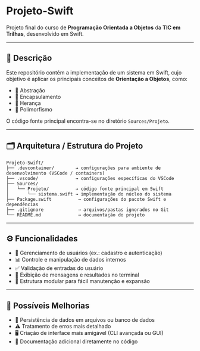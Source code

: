 # Projeto-Swift

Projeto final do curso de **Programação Orientada a Objetos** da **TIC em Trilhas**, desenvolvido em Swift.  

---

## 📖 Descrição

Este repositório contém a implementação de um sistema em Swift, cujo objetivo é aplicar os principais conceitos de **Orientação a Objetos**, como:  

- 🔹 Abstração  
- 🔹 Encapsulamento  
- 🔹 Herança  
- 🔹 Polimorfismo  

O código fonte principal encontra-se no diretório `Sources/Projeto`.

---

## 🗂️ Arquitetura / Estrutura do Projeto

```
Projeto-Swift/
├── .devcontainer/        → configurações para ambiente de desenvolvimento (VSCode / containers)  
├── .vscode/              → configurações específicas do VSCode  
├── Sources/
│   └── Projeto/          → código fonte principal em Swift  
│       └── sistema.swift → implementação do núcleo do sistema  
├── Package.swift          → configurações do pacote Swift e dependências  
├── .gitignore             → arquivos/pastas ignorados no Git  
└── README.md              → documentação do projeto  
```

---

## ⚙️ Funcionalidades

- 👤 Gerenciamento de usuários (ex.: cadastro e autenticação)  
- 📊 Controle e manipulação de dados internos  
- ✅ Validação de entradas do usuário  
- 💬 Exibição de mensagens e resultados no terminal  
- 🧩 Estrutura modular para fácil manutenção e expansão  

---

## 🚀 Possíveis Melhorias

- 💾 Persistência de dados em arquivos ou banco de dados  
- ⚠️ Tratamento de erros mais detalhado  
- 🖥️ Criação de interface mais amigável (CLI avançada ou GUI)  
- 📝 Documentação adicional diretamente no código  
